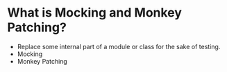 # What is Mocking and Monkey Patching?


* Replace some internal part of a module or class for the sake of testing.
* Mocking
* Monkey Patching


